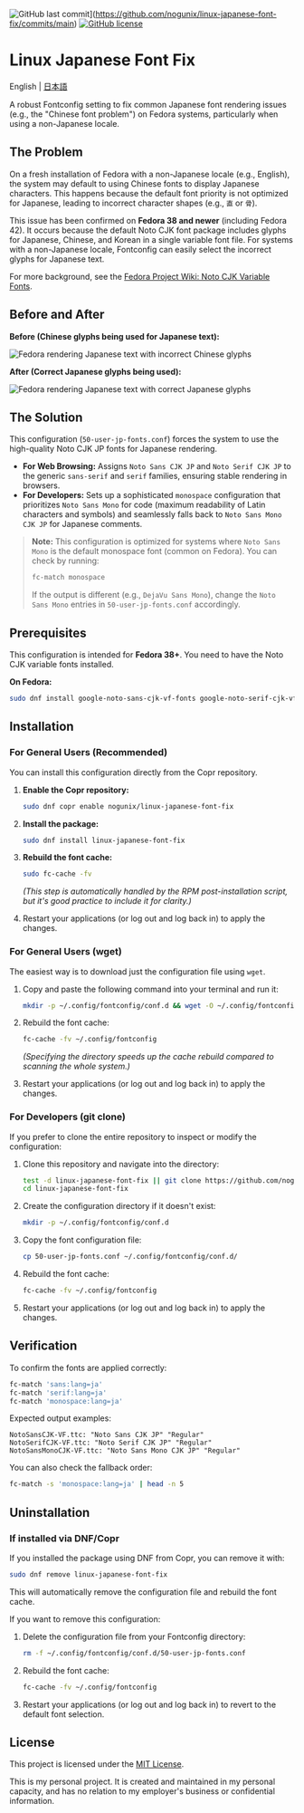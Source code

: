 ![GitHub last commit](https://img.shields.io/github/last-commit/nogunix/linux-japanese-font-fix)](https://github.com/nogunix/linux-japanese-font-fix/commits/main) [![GitHub license](https://img.shields.io/github/license/nogunix/linux-japanese-font-fix)](#license)

# Linux Japanese Font Fix

English | [日本語](README.ja.md)

A robust Fontconfig setting to fix common Japanese font rendering issues (e.g., the "Chinese font problem") on Fedora systems, particularly when using a non-Japanese locale.

## The Problem

On a fresh installation of Fedora with a non-Japanese locale (e.g., English), the system may default to using Chinese fonts to display Japanese characters. This happens because the default font priority is not optimized for Japanese, leading to incorrect character shapes (e.g., `直` or `骨`).

This issue has been confirmed on **Fedora 38 and newer** (including Fedora 42).
It occurs because the default Noto CJK font package includes glyphs for Japanese, Chinese, and Korean in a single variable font file.
For systems with a non-Japanese locale, Fontconfig can easily select the incorrect glyphs for Japanese text.

For more background, see the [Fedora Project Wiki: Noto CJK Variable Fonts](https://fedoraproject.org/wiki/Changes/Noto_CJK_Variable_Fonts).

## Before and After

**Before (Chinese glyphs being used for Japanese text):**

![Fedora rendering Japanese text with incorrect Chinese glyphs](./images/before.png)

**After (Correct Japanese glyphs being used):**

![Fedora rendering Japanese text with correct Japanese glyphs](./images/after.png)

## The Solution

This configuration (`50-user-jp-fonts.conf`) forces the system to use the high-quality Noto CJK JP fonts for Japanese rendering.

- **For Web Browsing:** Assigns `Noto Sans CJK JP` and `Noto Serif CJK JP` to the generic `sans-serif` and `serif` families, ensuring stable rendering in browsers.
- **For Developers:** Sets up a sophisticated `monospace` configuration that prioritizes `Noto Sans Mono` for code (maximum readability of Latin characters and symbols) and seamlessly falls back to `Noto Sans Mono CJK JP` for Japanese comments.

> **Note:** This configuration is optimized for systems where `Noto Sans Mono` is the default monospace font (common on Fedora).
> You can check by running:
> ```bash
> fc-match monospace
> ```
> If the output is different (e.g., `DejaVu Sans Mono`), change the `Noto Sans Mono` entries in `50-user-jp-fonts.conf` accordingly.

## Prerequisites

This configuration is intended for **Fedora 38+**.
You need to have the Noto CJK variable fonts installed.

**On Fedora:**
```bash
sudo dnf install google-noto-sans-cjk-vf-fonts google-noto-serif-cjk-vf-fonts google-noto-sans-mono-fonts google-noto-sans-mono-cjk-vf-fonts
```

## Installation

### For General Users (Recommended)

You can install this configuration directly from the Copr repository.

1.  **Enable the Copr repository:**
    ```bash
    sudo dnf copr enable nogunix/linux-japanese-font-fix
    ```

2.  **Install the package:**
    ```bash
    sudo dnf install linux-japanese-font-fix
    ```

3.  **Rebuild the font cache:**
    ```bash
    sudo fc-cache -fv
    ```
    *(This step is automatically handled by the RPM post-installation script, but it's good practice to include it for clarity.)*

4.  Restart your applications (or log out and log back in) to apply the changes.

### For General Users (wget)

The easiest way is to download just the configuration file using `wget`.

1.  Copy and paste the following command into your terminal and run it:

    ```bash
    mkdir -p ~/.config/fontconfig/conf.d && wget -O ~/.config/fontconfig/conf.d/50-user-jp-fonts.conf https://raw.githubusercontent.com/nogunix/linux-japanese-font-fix/main/50-user-jp-fonts.conf
    ```

2.  Rebuild the font cache:
    ```bash
    fc-cache -fv ~/.config/fontconfig
    ```
    *(Specifying the directory speeds up the cache rebuild compared to scanning the whole system.)*

3.  Restart your applications (or log out and log back in) to apply the changes.

### For Developers (git clone)

If you prefer to clone the entire repository to inspect or modify the configuration:

1.  Clone this repository and navigate into the directory:
    ```bash
    test -d linux-japanese-font-fix || git clone https://github.com/nogunix/linux-japanese-font-fix.git
    cd linux-japanese-font-fix
    ```

2.  Create the configuration directory if it doesn't exist:
    ```bash
    mkdir -p ~/.config/fontconfig/conf.d
    ```

3.  Copy the font configuration file:
    ```bash
    cp 50-user-jp-fonts.conf ~/.config/fontconfig/conf.d/
    ```

4.  Rebuild the font cache:
    ```bash
    fc-cache -fv ~/.config/fontconfig
    ```

5.  Restart your applications (or log out and log back in) to apply the changes.


## Verification


To confirm the fonts are applied correctly:
```bash
fc-match 'sans:lang=ja'
fc-match 'serif:lang=ja'
fc-match 'monospace:lang=ja'
```

Expected output examples:
```
NotoSansCJK-VF.ttc: "Noto Sans CJK JP" "Regular"
NotoSerifCJK-VF.ttc: "Noto Serif CJK JP" "Regular"
NotoSansMonoCJK-VF.ttc: "Noto Sans Mono CJK JP" "Regular"
```

You can also check the fallback order:
```bash
fc-match -s 'monospace:lang=ja' | head -n 5
```
## Uninstallation

### If installed via DNF/Copr

If you installed the package using DNF from Copr, you can remove it with:

```bash
sudo dnf remove linux-japanese-font-fix
```

This will automatically remove the configuration file and rebuild the font cache.

If you want to remove this configuration:

1. Delete the configuration file from your Fontconfig directory:
   ```bash
   rm -f ~/.config/fontconfig/conf.d/50-user-jp-fonts.conf
   ```

2. Rebuild the font cache:
   ```bash
   fc-cache -fv ~/.config/fontconfig
   ```

3. Restart your applications (or log out and log back in) to revert to the default font selection.

## License

This project is licensed under the [MIT License](LICENSE).

This is my personal project.
It is created and maintained in my personal capacity, and has no relation to my employer's business or confidential information.